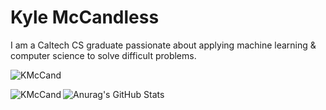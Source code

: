 # Kyle McCandless

I am a Caltech CS graduate passionate about applying machine learning & computer science to solve difficult problems.

<p align="left"> <img src="https://grateful-fit-man.ngrok-free.app/github-visits-count/" alt="KMcCand" /> </p>

<p><img align="left" src="https://github-readme-stats.vercel.app/api/top-langs?username=KMcCand&show_icons=true&locale=en&layout=compact" alt="KMcCand" /></p>

![Anurag's GitHub Stats](https://github-readme-stats.vercel.app/api?username=KMcCand\&hide=prs,issues,contribs&show_icons=true&rank_icon=github)
